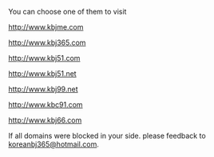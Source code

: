 


You can choose one of them to visit

http://www.kbjme.com 

http://www.kbj365.com 

http://www.kbj51.com

http://www.kbj51.net

http://www.kbj99.net

http://www.kbc91.com

http://www.kbj66.com


If all domains were blocked in your side. please feedback to  koreanbj365@hotmail.com.
